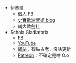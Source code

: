 * 伊塞爾
	* [個人 FB](https://www.facebook.com/epw.taipei)
	* [史實歐洲武術 blog](https://vnshema.wordpress.com/blog/)
	* 輔大歐劍社
* Schola Gladiatoria
	* [FB](https://www.facebook.com/historicalfencing/)
	* [YouTube](https://www.youtube.com/user/scholagladiatoria)
	* [網站](http://www.fioredeiliberi.org/)：有點古老，沒啥更新
	* [Patreon](https://www.patreon.com/scholagladiatoria)：不確定是啥 O.o

